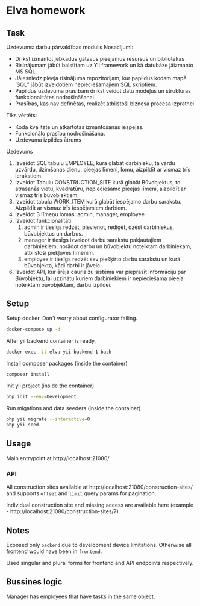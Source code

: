 # Elva homework

## Task

Uzdevums: darbu pārvaldības modulis
Nosacījumi:

- Drīkst izmantot jebkādus gatavus pieejamus resursus un bibliotēkas
- Risinājumam jābūt balstītam uz Yii framework un kā datubāze jāizmanto MS SQL.
- Jāiesniedz pieeja risinājuma repozitorijam, kur papildus kodam mapē ‘SQL” jābūt
  izveidotiem nepieciešamajiem SQL skriptiem.
- Papildus uzdevuma prasībām drīkst veidot datu modeļus un struktūras
  funkcionalitātes nodrošināšanai
- Prasības, kas nav definētas, realizēt atbilstoši biznesa procesa izpratnei

Tiks vērtēts:

- Koda kvalitāte un atkārtotas izmantošanas iespējas.
- Funkcionālo prasību nodrošināšana.
- Uzdevuma izpildes ātrums

Uzdevums

1. Izveidot SQL tabulu EMPLOYEE, kurā glabāt darbinieku, tā vārdu uzvārdu, dzimšanas
   dienu, pieejas līmeni, lomu, aizpildīt ar vismaz trīs ierakstiem.
2. Izveidot Tabulu CONSTRUCTION_SITE kurā glabāt Būvobjektus, to atrašanās vietu,
   kvadratūru, nepieciešamo pieejas līmeni, aizpildīt ar vismaz trīs būvobjektiem.
3. Izveidot tabulu WORK_ITEM kurā glabāt iespējamo darbu sarakstu. Aizpildīt ar vismaz
   trīs iespējamiem darbiem.
4. Izveidot 3 līmeņu lomas: admin, manager, employee
5. Izveidot funkcionalitāti:
   1. admin ir tiesīgs redzēt, pievienot, rediģēt, dzēst darbiniekus, būvobjektus un
      darbus.
   2. manager ir tiesīgs izveidot darbu sarakstu pakļautajiem darbiniekiem, norādot
      darbu un būvobjektu noteiktam darbiniekam, atbilstoši piekļuves līmenim.
   3. employee ir tiesīgs redzēt sev piešķirto darbu sarakstu un kurā būvobjekta,
      kādi darbi ir jāveic.
6. Izveidot API, kur ārēja caurlaižu sistēma var pieprasīt informāciju par Būvobjektu, lai
   uzzinātu kuriem darbiniekiem ir nepieciešama pieeja noteiktam būvobjektam, darbu
   izpildei.

## Setup

Setup docker. Don't worry about configurator failing.

```bash
docker-compose up -d
```

After yii backend container is ready,

```bash
docker exec -it elva-yii-backend-1 bash
```

Install composer packages (inside the container)

```bash
composer install
```

Init yii project (inside the container)

```bash
php init --env=Development
```

Run migations and data seeders (inside the container)

```bash
php yii migrate --interactive=0
php yii seed
```

## Usage

Main entrypoint at http://localhost:21080/

### API

All construction sites available at http://localhost:21080/construction-sites/ and supports `offset` and `limit` query params for pagination.

Individual construction site and missing access are available here (example - http://localhost:21080/construction-sites/7)

## Notes

Exposed only `backend` due to development device limitations. Otherwise all frontend would have been in `frontend`.

Used singular and plural forms for frontend and API endpoints respectively.

## Bussines logic

Manager has employees that have tasks in the same object.
